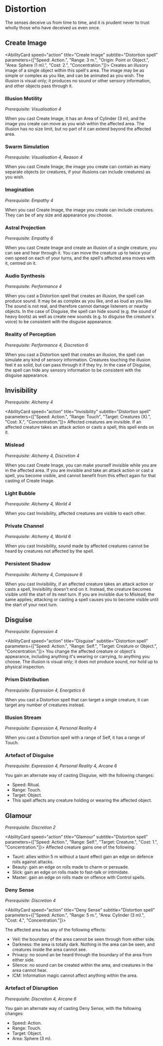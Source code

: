 # Distortion

The senses deceive us from time to time, and it is prudent never to trust wholly those who have deceived us even once.

## Create Image

<AbilityCard
speed="action"
title="Create Image"
subtitle="Distortion spell"
parameters={["Speed: Action.", "Range: 3 m.", "Origin: Point or Object.", "Area: Sphere (1 m).", "Cost: 2.", "Concentration."]}>
Creates an illusory image of a single object within this spell's area. The image may be as simple or complex as you like, and can be animated as you wish. The illusion is visual only; it produces no sound or other sensory information, and other objects pass through it.

</AbilityCard>

### Illusion Motility

_Prerequisite: Visualisation 4_

<AbilityCard
speed="enhancement"
title="Illusion Motility"
subtitle="Spell enhancement">
When you cast Create Image, it has an Area of Cylinder (3 m), and the image you create can move as you wish within the affected area. The illusion has no size limit, but no part of it can extend beyond the affected area.
</AbilityCard>

### Swarm Simulation

_Prerequisite: Visualisation 4, Reason 4_

<AbilityCard
speed="enhancement"
title="Swarm Simulation"
subtitle="Spell enhancement">
When you cast Create Image, the image you create can contain as many separate objects (or creatures, if your illusions can include creatures) as you wish.
</AbilityCard>

### Imagination

_Prerequisite: Empathy 4_

<AbilityCard
speed="enhancement"
title="Imagination"
subtitle="Spell enhancement">
When you cast Create Image, the image you create can include creatures. They can be of any size and appearance you choose.
</AbilityCard>

### Astral Projection

_Prerequisite: Empathy 6_

<AbilityCard
speed="enhancement"
title="Astral Projection"
subtitle="Spell enhancement">
When you cast Create Image and create an illusion of a single creature, you can see and hear through it. You can move the creature up to twice your own speed on each of your turns, and the spell's affected area moves with it, centred on it.
</AbilityCard>

### Audio Synthesis

_Prerequisite: Performance 4_

<AbilityCard
speed="enhancement"
title="Audio Synthesis"
subtitle="Spell enhancement">
When you cast a Distortion spell that creates an illusion, the spell can produce sound. It may be as complex as you like, and as loud as you like. The sound is not real, and therefore cannot damage listeners or nearby objects. In the case of Disguise, the spell can hide sound (e.g. the sound of heavy boots) as well as create new sounds (e.g. to disguise the creature's voice) to be consistent with the disguise appearance.
</AbilityCard>

### Reality of Perception

_Prerequisite: Performance 4, Discretion 6_

<AbilityCard
speed="enhancement"
title="Reality of Perception"
subtitle="Spell enhancement">
When you cast a Distortion spell that creates an illusion, the spell can simulate any kind of sensory information. Creatures touching the illusion feel it as solid, but can pass through it if they try. In the case of Disguise, the spell can hide any sensory information to be consistent with the disguise appearance.
</AbilityCard>

## Invisibility

_Prerequisite: Alchemy 4_

<AbilityCard
speed="action"
title="Invisibility"
subtitle="Distortion spell"
parameters={["Speed: Action.", "Range: Touch", "Target: Creatures (X).", "Cost: X.", "Concentration."]}>
Affected creatures are invisible. If an affected creature takes an attack action or casts a spell, this spell ends on it.
</AbilityCard>

### Mislead

_Prerequisite: Alchemy 4, Discretion 4_

<AbilityCard
speed="enhancement"
title="Mislead"
subtitle="Spell enhancement">
When you cast Create Image, you can make yourself invisible while you are in the affected area. If you are invisible and take an attack action or cast a spell, you become visible, and cannot benefit from this effect again for that casting of Create Image.
</AbilityCard>

### Light Bubble

_Prerequisite: Alchemy 4, World 4_

<AbilityCard
speed="enhancement"
title="Light Bubble"
subtitle="Spell enhancement">
When you cast Invisibility, affected creatures are visible to each other.
</AbilityCard>

### Private Channel

_Prerequisite: Alchemy 4, World 6_

<AbilityCard
speed="enhancement"
title="Private Channel"
subtitle="Spell enhancement">
When you cast Invisibility, sound made by affected creatures cannot be heard by creatures not affected by the spell.
</AbilityCard>

### Persistent Shadow

_Prerequisite: Alchemy 4, Composure 6_

<AbilityCard
speed="enhancement"
title="Persistent Shadow"
subtitle="Spell enhancement">
When you cast Invisibility, if an affected creature takes an attack action or casts a spell, Invisibility doesn't end on it. Instead, the creature becomes visible until the start of its next turn.
If you are invisible due to Mislead, the same applies; attacking or casting a spell causes you to become visible until the start of your next turn.
</AbilityCard>

## Disguise

_Prerequisite: Expression 4_

<AbilityCard
speed="action"
title="Disguise"
subtitle="Distortion spell"
parameters={["Speed: Action.", "Range: Self.", "Target: Creature or Object.", "Concentration."]}>
You change the affected creature or object's appearance, including anything it's wearing or carrying, to anything you choose. The illusion is visual only; it does not produce sound, nor hold up to physical inspection.
</AbilityCard>

### Prism Distribution

_Prerequisite: Expression 4, Energetics 6_

<AbilityCard
speed="enhancement"
title="Prism Distribution"
subtitle="Spell enhancement">
When you cast a Distortion spell that can target a single creature, it can target any number of creatures instead.
</AbilityCard>

### Illusion Stream

_Prerequisite: Expression 4, Personal Reality 4_

<AbilityCard
speed="enhancement"
title="Illusion Stream"
subtitle="Spell enhancement">
When you cast a Distortion spell with a range of Self, it has a range of Touch.
</AbilityCard>

### Artefact of Disguise

_Prerequisite: Expression 4, Personal Reality 4, Arcane 6_

<AbilityCard
speed="alternate"
title="Artefact of Disguise"
subtitle="Spell enhancement">
You gain an alternate way of casting Disguise, with the following changes:

- Speed: Ritual.
- Range: Touch.
- Target: Object.
- This spell affects any creature holding or wearing the affected object.

</AbilityCard>

## Glamour

_Prerequisite: Discretion 2_

<AbilityCard
speed="action"
title="Glamour"
subtitle="Distortion spell"
parameters={["Speed: Action.", "Range: Self.", "Target: Creature.", "Cost: 1.", "Concentration."]}>
Affected creature gains one of the following:

- Taunt: allies within 5 m without a taunt effect gain an edge on defence rolls against attacks.
- Beauty: gain an edge on rolls made to charm or persuade.
- Slick: gain an edge on rolls made to fast-talk or intimidate.
- Master: gain an edge on rolls made on offence with Control spells.

</AbilityCard>

### Deny Sense

_Prerequisite: Discretion 4_

<AbilityCard
speed="action"
title="Deny Sense"
subtitle="Distortion spell"
parameters={["Speed: Action.", "Range: 5 m.", "Area: Cylinder (3 m).", "Cost: 4.", "Concentration."]}>

The affected area has any of the following effects:

- Veil: the boundary of the area cannot be seen through from either side.
- Darkness: the area is totally dark. Nothing in the area can be seen, and creatures inside the area cannot see.
- Privacy: no sound an be heard through the boundary of the area from either side.
- Silence: no sound can be created within the area, and creatures in the area cannot hear.
- ICM: Information magic cannot affect anything within the area.

</AbilityCard>

### Artefact of Disruption

_Prerequisite: Discretion 4, Arcane 6_

<AbilityCard
speed="alternate"
title="Artefact of Disruption"
subtitle="Spell enhancement">
You gain an alternate way of casting Deny Sense, with the following changes:

- Speed: Action.
- Range: Touch.
- Target: Object.
- Area: Sphere (3 m).

</AbilityCard>
